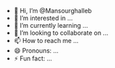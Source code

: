 - 👋 Hi, I’m @Mansourghalleb
- 👀 I’m interested in ...
- 🌱 I’m currently learning ...
- 💞️ I’m looking to collaborate on ...
- 📫 How to reach me ...
- 😄 Pronouns: ...
- ⚡ Fun fact: ...

<!---
Mansourghalleb/Mansourghalleb is a ✨ special ✨ repository because its `README.md` (this file) appears on your GitHub profile.
You can click the Preview link to take a look at your changes.
--->
